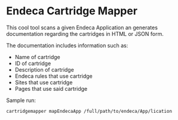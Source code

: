 # Endeca Cartridge Mapper

This cool tool scans a given Endeca Application an generates documentation regarding the cartridges in HTML or JSON form.

The documentation includes information such as:
- Name of cartridge
- ID of cartridge
- Description of cartridge
- Endeca rules that use cartridge
- Sites that use cartridge
- Pages that use said cartridge

Sample run:

```
cartridgemapper mapEndecaApp /full/path/to/endeca/App/lication
```
